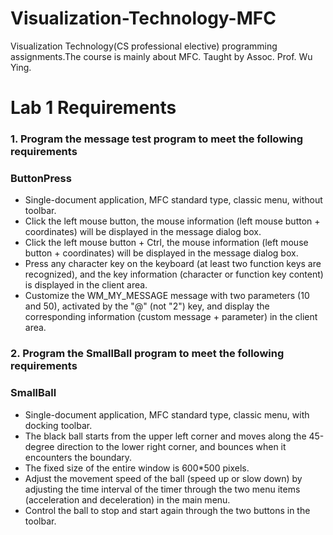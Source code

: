 # Visualization-Technology-MFC
Visualization Technology(CS professional elective) programming assignments.The course is mainly about MFC. Taught by Assoc. Prof. Wu Ying. 

# Lab 1 Requirements
### 1. Program the message test program to meet the following requirements
### ButtonPress
  - Single-document application, MFC standard type, classic menu, without toolbar.
  - Click the left mouse button, the mouse information (left mouse button + coordinates) will be displayed in the message dialog box.
  - Click the left mouse button + Ctrl, the mouse information (left mouse button + coordinates) will be displayed in the message dialog box.
  - Press any character key on the keyboard (at least two function keys are recognized), and the key information (character or function key content) is displayed in the client area.
  - Customize the WM_MY_MESSAGE message with two parameters (10 and 50), activated by the "@" (not "2") key, and display the corresponding information (custom message + parameter) in the client area.

### 2. Program the SmallBall program to meet the following requirements
### SmallBall
  - Single-document application, MFC standard type, classic menu, with docking toolbar.
  - The black ball starts from the upper left corner and moves along the 45-degree direction to the lower right corner, and bounces when it encounters the boundary.
  - The fixed size of the entire window is 600*500 pixels.
  - Adjust the movement speed of the ball (speed up or slow down) by adjusting the time interval of the timer through the two menu items (acceleration and deceleration) in the main menu.
  - Control the ball to stop and start again through the two buttons in the toolbar.
